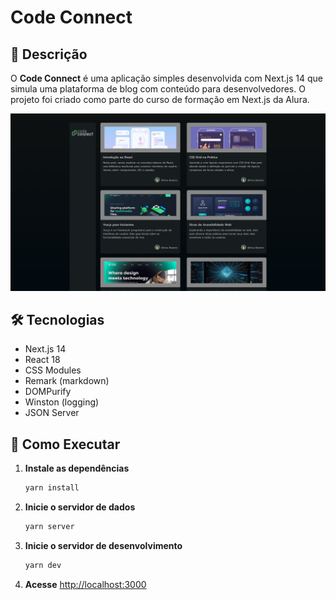 # Code Connect

## 📖 Descrição

O **Code Connect** é uma aplicação simples desenvolvida com Next.js 14 que simula uma plataforma de blog com conteúdo para desenvolvedores. O projeto foi criado como parte do curso de formação em Next.js da Alura.

![Screenshot da aplicação Code Connect](../../docs/curso-01-screenshot-1.png)

## 🛠️ Tecnologias

- Next.js 14
- React 18
- CSS Modules
- Remark (markdown)
- DOMPurify
- Winston (logging)
- JSON Server

## 🚀 Como Executar

1. **Instale as dependências**

   ```bash
   yarn install
   ```

2. **Inicie o servidor de dados**

   ```bash
   yarn server
   ```

3. **Inicie o servidor de desenvolvimento**

   ```bash
   yarn dev
   ```

4. **Acesse** [http://localhost:3000](http://localhost:3000)
